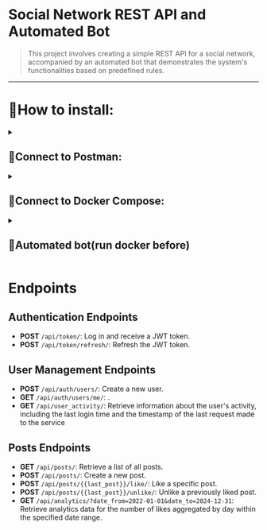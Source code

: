 # Social Network REST API and Automated Bot

<!-- ABOUT -->
> This project involves creating a simple REST API
> for a social network, accompanied by an automated
> bot that demonstrates the system's functionalities
> based on predefined rules.
<!-- END ABOUT -->

<hr>

<h1>📍How to install: </h1>

<!-- POSTMAN -->
<details><summary><h2>📮Connect to Postman:</h2></summary><br/>
<h3><b>1.1</b> Import `Postman Collections`folder into Postman</h3>
<h3><b>1.2</b> Set the environment settings `Social network.postman_environment`</h3>
<h3><b>1.3</b> The `Social Network.postman_collection` collection contains requests</h3>
</details>
<!-- END POSTMAN -->


<!-- DOCKER -->
<details><summary><h2>🐳Connect to Docker Compose:</h2></summary><br/>

<h4>Create Your .env and set correct values look at .env.example</h4>

<h3>UP Docker-compose:</h3>

```
docker-compose -f docker/docker-compose.yml up --build
```

<h3>Login to the container console:</h3>

```
docker exec -it django_container bash
```

<h3>Create superuser:</h3>

```
python manage.py createsuperuser
```

</details>
<!-- END DOCKER -->

<!-- BOT -->
<details>
  <summary><h2>🤖Automated bot(run docker before)</h2></summary>

<h3>Set your data in bot config.json:</h3>

<h3>Run Bot:</h3>

```
python bot.py
```

</details>
<!-- END BOT -->

# Endpoints

## Authentication Endpoints

- **POST** `/api/token/`: Log in and receive a JWT token.
- **POST** `/api/token/refresh/`: Refresh the JWT token.

## User Management Endpoints

- **POST** `/api/auth/users/`: Create a new user.
- **GET** `/api/auth/users/me/`: .
- **GET** `/api/user_activity/`: Retrieve information about the user's activity, including the last login time and the
  timestamp of the last request made to the service

## Posts Endpoints

- **GET** `/api/posts/`: Retrieve a list of all posts.
- **POST** `/api/posts/`: Create a new post.
- **POST** `/api/posts/{{last_post}}/like/`: Like a specific post.
- **POST** `/api/posts/{{last_post}}/unlike/`: Unlike a previously liked post.
- **GET** `/api/analytics/?date_from=2022-01-01&date_to=2024-12-31`: Retrieve analytics data for the number of likes
  aggregated by day within the specified date range.